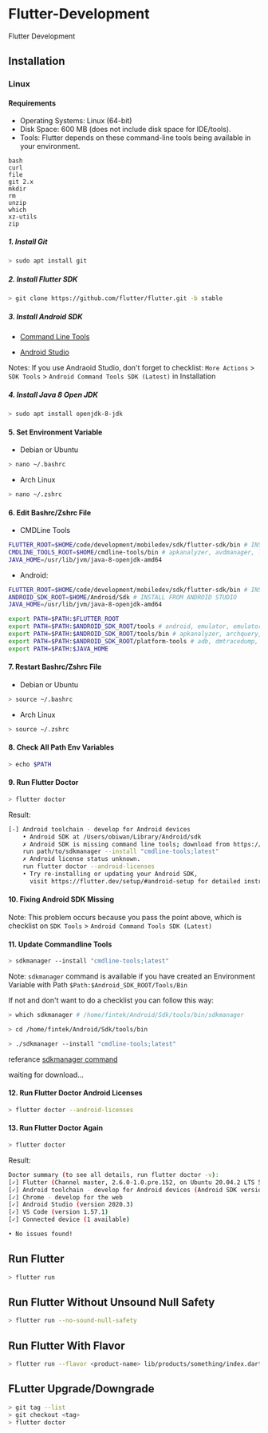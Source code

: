# Flutter-Development
Flutter Development

## Installation

### Linux

#### Requirements

- Operating Systems: Linux (64-bit)
- Disk Space: 600 MB (does not include disk space for IDE/tools).
- Tools: Flutter depends on these command-line tools being available in your environment.

```
bash
curl
file
git 2.x
mkdir
rm
unzip
which
xz-utils
zip
```

##### 1. Install Git

```bash
> sudo apt install git
```

##### 2. Install Flutter SDK

```bash
> git clone https://github.com/flutter/flutter.git -b stable
```

##### 3. Install Android SDK

- [Command Line Tools](https://developer.android.com/studio?gclid=CjwKCAjwybyJBhBwEiwAvz4G76zydyTkCUdOPOn2OQJUiUjdWrs4YD2T4ZNJLxwyqumZrlWz-Z-kxhoCIb4QAvD_BwE&gclsrc=aw.ds#downloads)

- [Android Studio](https://developer.android.com/studio)

Notes: If you use Andraoid Studio, don't forget to checklist: `More Actions` > `SDK Tools` > `Android Command Tools SDK (Latest)` in Installation

##### 4. Install Java 8 Open JDK

```bash
> sudo apt install openjdk-8-jdk
```

#### 5. Set Environment Variable

- Debian or Ubuntu

```bash
> nano ~/.bashrc
```
- Arch Linux

```bash
> nano ~/.zshrc
```

#### 6. Edit Bashrc/Zshrc File

- CMDLine Tools

```bash
FLUTTER_ROOT=$HOME/code/development/mobiledev/sdk/flutter-sdk/bin # INSTALL FROM GIT
CMDLINE_TOOLS_ROOT=$HOME/cmdline-tools/bin # apkanalyzer, avdmanager, lint, profgen, retrace, screenshot2, sdkmanager
JAVA_HOME=/usr/lib/jvm/java-8-openjdk-amd64
```

- Android:

```bash
FLUTTER_ROOT=$HOME/code/development/mobiledev/sdk/flutter-sdk/bin # INSTALL FROM GIT
ANDROID_SDK_ROOT=$HOME/Android/Sdk # INSTALL FROM ANDROID STUDIO
JAVA_HOME=/usr/lib/jvm/java-8-openjdk-amd64

export PATH=$PATH:$FLUTTER_ROOT
export PATH=$PATH:$ANDROID_SDK_ROOT/tools # android, emulator, emulator-check, mksdcard, monitor
export PATH=$PATH:$ANDROID_SDK_ROOT/tools/bin # apkanalyzer, archquery, avdmanager, jobb, lint, monkeyrunner, screenshot2, sdkmanager, uiautomatorviewer
export PATH=$PATH:$ANDROID_SDK_ROOT/platform-tools # adb, dmtracedump, e2fsdroid, etc1tool, fastboot, hprof-conv
export PATH=$PATH:$JAVA_HOME
```

#### 7. Restart Bashrc/Zshrc File

- Debian or Ubuntu

```bash
> source ~/.bashrc
```
- Arch Linux

```bash
> source ~/.zshrc
```

#### 8. Check All Path Env Variables

```bash
> echo $PATH
```

#### 9. Run Flutter Doctor

```bash
> flutter doctor
```

Result:

```bash
[-] Android toolchain - develop for Android devices
    • Android SDK at /Users/obiwan/Library/Android/sdk
    ✗ Android SDK is missing command line tools; download from https://goo.gl/XxQghQ
    run path/to/sdkmanager --install "cmdline-tools;latest"
    ✗ Android license status unknown.
    run flutter doctor --android-licenses
    • Try re-installing or updating your Android SDK,
      visit https://flutter.dev/setup/#android-setup for detailed instructions.
```

#### 10. Fixing Android SDK Missing

Note: This problem occurs because you pass the point above, which is checklist on `SDK Tools` > `Android Command Tools SDK (Latest)`

#### 11. Update Commandline Tools

```bash
> sdkmanager --install "cmdline-tools;latest"
```

Note: `sdkmanager` command is available if you have created an Environment Variable with Path `$Path:$Android_SDK_ROOT/Tools/Bin`

If not and don't want to do a checklist you can follow this way:

```bash
> which sdkmanager # /home/fintek/Android/Sdk/tools/bin/sdkmanager

> cd /home/fintek/Android/Sdk/tools/bin

> ./sdkmanager --install "cmdline-tools;latest"
```

referance [sdkmanager command](https://developer.android.com/studio/command-line/sdkmanager)

waiting for download...

#### 12. Run Flutter Doctor Android Licenses

```bash
> flutter doctor --android-licenses
```

#### 13. Run Flutter Doctor Again

```bash
> flutter doctor
```

Result: 

```bash
Doctor summary (to see all details, run flutter doctor -v):
[✓] Flutter (Channel master, 2.6.0-1.0.pre.152, on Ubuntu 20.04.2 LTS 5.11.0-27-generic, locale en_US.UTF-8)
[✓] Android toolchain - develop for Android devices (Android SDK version 31.0.0)
[✓] Chrome - develop for the web
[✓] Android Studio (version 2020.3)
[✓] VS Code (version 1.57.1)
[✓] Connected device (1 available)

• No issues found!
```

## Run Flutter

```bash
> flutter run 
```

## Run Flutter Without Unsound Null Safety

```bash
> flutter run --no-sound-null-safety
```

## Run Flutter With Flavor

```bash
> flutter run --flavor <product-name> lib/products/something/index.dart
```

## FLutter Upgrade/Downgrade

```bash
> git tag --list
> git checkout <tag>
> flutter doctor
```
